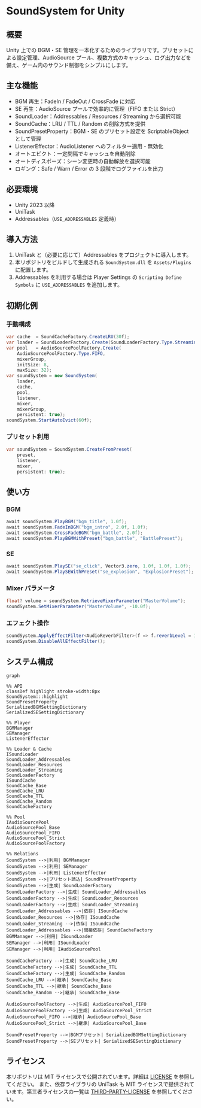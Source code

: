 # SoundSystem for Unity

## 概要
Unity 上での BGM・SE 管理を一本化するためのライブラリです。プリセットによる設定管理、AudioSource プール、複数方式のキャッシュ、ログ出力などを備え、ゲーム内のサウンド制御をシンプルにします。

## 主な機能
- BGM 再生：FadeIn / FadeOut / CrossFade に対応
- SE 再生：AudioSource プールで効率的に管理（FIFO または Strict）
- SoundLoader：Addressables / Resources / Streaming から選択可能
- SoundCache：LRU / TTL / Random の削除方式を提供
- SoundPresetProperty：BGM・SE のプリセット設定を ScriptableObject として管理
- ListenerEffector：AudioListener へのフィルター適用・無効化
- オートエビクト：一定間隔でキャッシュを自動削除
- オートディスポーズ：シーン変更時の自動解放を選択可能
- ロギング：Safe / Warn / Error の 3 段階でログファイルを出力

## 必要環境
- Unity 2023 以降
- UniTask
- Addressables（`USE_ADDRESSABLES` 定義時）

## 導入方法
1. UniTask と（必要に応じて）Addressables をプロジェクトに導入します。
2. 本リポジトリをビルドして生成される `SoundSystem.dll` を `Assets/Plugins` に配置します。
3. Addressables を利用する場合は Player Settings の `Scripting Define Symbols` に `USE_ADDRESSABLES` を追加します。

## 初期化例
### 手動構成
```csharp
var cache  = SoundCacheFactory.CreateLRU(30f);
var loader = SoundLoaderFactory.Create(SoundLoaderFactory.Type.Streaming, cache);
var pool   = AudioSourcePoolFactory.Create(
    AudioSourcePoolFactory.Type.FIFO,
    mixerGroup,
    initSize: 8,
    maxSize: 32);
var soundSystem = new SoundSystem(
    loader,
    cache,
    pool,
    listener,
    mixer,
    mixerGroup,
    persistent: true);
soundSystem.StartAutoEvict(60f);
```
### プリセット利用
```csharp
var soundSystem = SoundSystem.CreateFromPreset(
    preset,
    listener,
    mixer,
    persistent: true);
```

## 使い方
### BGM
```csharp
await soundSystem.PlayBGM("bgm_title", 1.0f);
await soundSystem.FadeInBGM("bgm_intro", 2.0f, 1.0f);
await soundSystem.CrossFadeBGM("bgm_battle", 2.0f);
await soundSystem.PlayBGMWithPreset("bgm_battle", "BattlePreset");
```
### SE
```csharp
await soundSystem.PlaySE("se_click", Vector3.zero, 1.0f, 1.0f, 1.0f);
await soundSystem.PlaySEWithPreset("se_explosion", "ExplosionPreset");
```
### Mixer パラメータ
```csharp
float? volume = soundSystem.RetrieveMixerParameter("MasterVolume");
soundSystem.SetMixerParameter("MasterVolume", -10.0f);
```
### エフェクト操作
```csharp
soundSystem.ApplyEffectFilter<AudioReverbFilter>(f => f.reverbLevel = 1000f);
soundSystem.DisableAllEffectFilter();
```

## システム構成
```mermaid
graph

%% API
classDef highlight stroke-width:8px
SoundSystem:::highlight
SoundPresetProperty
SerializedBGMSettingDictionary
SerializedSESettingDictionary

%% Player
BGMManager
SEManager
ListenerEffector

%% Loader & Cache
ISoundLoader
SoundLoader_Addressables
SoundLoader_Resources
SoundLoader_Streaming
SoundLoaderFactory
ISoundCache
SoundCache_Base
SoundCache_LRU
SoundCache_TTL
SoundCache_Random
SoundCacheFactory

%% Pool
IAudioSourcePool
AudioSourcePool_Base
AudioSourcePool_FIFO
AudioSourcePool_Strict
AudioSourcePoolFactory

%% Relations
SoundSystem -->|利用| BGMManager
SoundSystem -->|利用| SEManager
SoundSystem -->|利用| ListenerEffector
SoundSystem -->|プリセット読込| SoundPresetProperty
SoundSystem -->|生成| SoundLoaderFactory
SoundLoaderFactory -->|生成| SoundLoader_Addressables
SoundLoaderFactory -->|生成| SoundLoader_Resources
SoundLoaderFactory -->|生成| SoundLoader_Streaming
SoundLoader_Addressables -->|依存| ISoundCache
SoundLoader_Resources -->|依存| ISoundCache
SoundLoader_Streaming -->|依存| ISoundCache
SoundLoader_Addressables -->|間接依存| SoundCacheFactory
BGMManager -->|利用| ISoundLoader
SEManager -->|利用| ISoundLoader
SEManager -->|利用| IAudioSourcePool

SoundCacheFactory -->|生成| SoundCache_LRU
SoundCacheFactory -->|生成| SoundCache_TTL
SoundCacheFactory -->|生成| SoundCache_Random
SoundCache_LRU -->|継承| SoundCache_Base
SoundCache_TTL -->|継承| SoundCache_Base
SoundCache_Random -->|継承| SoundCache_Base

AudioSourcePoolFactory -->|生成| AudioSourcePool_FIFO
AudioSourcePoolFactory -->|生成| AudioSourcePool_Strict
AudioSourcePool_FIFO -->|継承| AudioSourcePool_Base
AudioSourcePool_Strict -->|継承| AudioSourcePool_Base

SoundPresetProperty -->|BGMプリセット| SerializedBGMSettingDictionary
SoundPresetProperty -->|SEプリセット| SerializedSESettingDictionary
```

## ライセンス
本リポジトリは MIT ライセンスで公開されています。詳細は [LICENSE](LICENSE) を参照してください。
また、依存ライブラリの UniTask も MIT ライセンスで提供されています。第三者ライセンスの一覧は [THIRD-PARTY-LICENSE](THIRD-PARTY-LICENSE) を参照してください。
